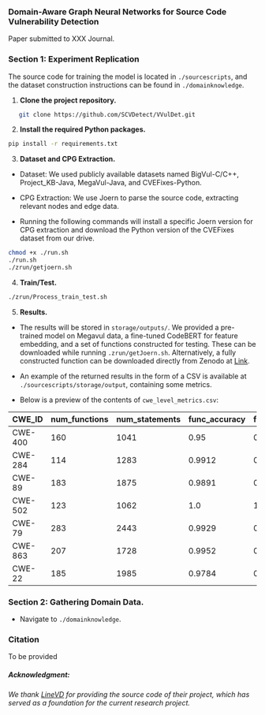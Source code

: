 ### Domain-Aware Graph Neural Networks for Source Code Vulnerability Detection
Paper submitted to XXX Journal.

### Section 1: Experiment Replication

The source code for training the model is located in `./sourcescripts`, and the dataset construction instructions can be found in `./domainknowledge`.

1. **Clone the project repository.**

```bash
   git clone https://github.com/SCVDetect/VVulDet.git
```

2. **Install the required Python packages.**

```bash
pip install -r requirements.txt
```
3. **Dataset and CPG Extraction.**

- Dataset: We used publicly available datasets named BigVul-C/C++, Project_KB-Java, MegaVul-Java, and CVEFixes-Python.

- CPG Extraction: We use Joern to parse the source code, extracting relevant nodes and edge data.

- Running the following commands will install a specific Joern version for CPG extraction and download the Python version of the CVEFixes dataset from our drive.

```bash
chmod +x ./run.sh
./run.sh
./zrun/getjoern.sh
```

4. **Train/Test.**

```bash
./zrun/Process_train_test.sh
```
5. **Results.**
- The results will be stored in ```storage/outputs/```. We provided a pre-trained model on Megavul data, a fine-tuned CodeBERT for feature embedding, and a set of functions constructed for testing. These can be downloaded while running ```.zrun/getJoern.sh```. Alternatively, a fully constructed function can be downloaded directly from Zenodo at [Link](https://zenodo.org/records/16629448?token=eyJhbGciOiJIUzUxMiJ9.eyJpZCI6ImM3YTE1NzY0LTViN2UtNGE0NS1hOTVkLTA3NzdiYTU4YzkzYiIsImRhdGEiOnt9LCJyYW5kb20iOiIwNTQ2MWVlNjAxOWQ3OGE1NWMwNWMyZWIyYWViNDU4NyJ9.xQtMKVIZkkUWTmHSOrjU85PB3S6VMTTe85v8TgAlVxEHD-CmWWv4iPrdG1jYAtGAvs_ZMfyD8QbQ1FulpIzriA).

- An example of the returned results in the form of a CSV is available at ```./sourcescripts/storage/output```, containing some metrics.

- Below is a preview of the contents of `cwe_level_metrics.csv`:

| CWE_ID   | num_functions | num_statements | func_accuracy | func_precision | func_recall | func_f1 | stmt_accuracy | stmt_precision | stmt_recall | stmt_f1 | func_pr_auc | stmt_pr_auc |
|----------|---------------|----------------|---------------|----------------|-------------|---------|---------------|----------------|-------------|---------|--------------|--------------|
| CWE-400  | 160           | 1041           | 0.95          | 0.6364         | 0.9745      | 0.7012  | 0.9837        | 0.7423         | 0.5289      | 0.5485  | 0.3010       | 0.0799       |
| CWE-284  | 114           | 1283           | 0.9912        | 0.75           | 0.9956      | 0.8311  | 0.9992        | 0.4996         | 0.5         | 0.4998  | 0.25         | 0.0116       |
| CWE-89   | 183           | 1875           | 0.9891        | 0.9167         | 0.9942      | 0.9516  | 0.9349        | 0.5173         | 0.5464      | 0.5210  | 0.9313       | 0.0801       |
| CWE-502  | 123           | 1062           | 1.0           | 1.0            | 1.0         | 1.0     | 0.9868        | 0.4943         | 0.4990      | 0.4967  | 1.0          | 0.0119       |
| CWE-79   | 283           | 2443           | 0.9929        | 0.9474         | 0.9962      | 0.9703  | 0.9824        | 0.6583         | 0.5115      | 0.5178  | 0.8009       | 0.0949       |
| CWE-863  | 207           | 1728           | 0.9952        | 0.75           | 0.9976      | 0.8321  | 0.9988        | 0.9994         | 0.6667      | 0.7497  | 0.25         | 0.5917       |
| CWE-22   | 185           | 1985           | 0.9784        | 0.875          | 0.9884      | 0.9227  | 0.9879        | 0.8275         | 0.5397      | 0.5684  | 0.8745       | 0.2195       |



### Section 2: **Gathering Domain Data.**

- Navigate to ```./domainknowledge```.




### Citation

To be provided


##### Acknowledgment:
###### We thank [LineVD](https://github.com/davidhin/linevd) for providing the source code of their project, which has served as a foundation for the current research project.
